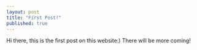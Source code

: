 ```yaml
---
layout: post
title: "First Post!"
published: true
---
```


Hi there, this is the first post on this website:)
There will be more coming!
